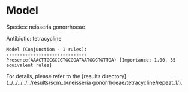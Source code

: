 
# Model

Species: neisseria gonorrhoeae

Antibiotic: tetracycline

```
Model (Conjunction - 1 rules):
------------------------------
Presence(AAACTTGCGCCGTGCGGATAATGGGTGTTGA) [Importance: 1.00, 55 equivalent rules]

```

For details, please refer to the [results directory](../../../../../results/scm_b/neisseria gonorrhoeae/tetracycline/repeat_1/).

